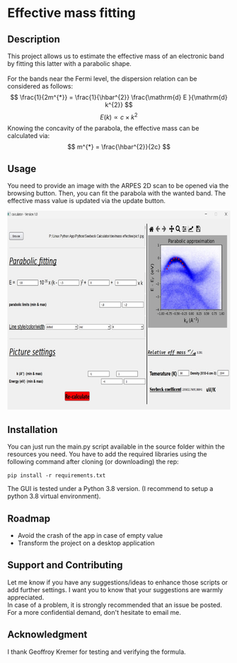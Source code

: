 # Effective mass fitting


## Description
This project allows us to estimate the effective mass of an electronic band by fitting this latter with a parabolic shape.
<br>  
For the bands near the Fermi level, the dispersion relation can be considered as follows:
$$ \frac{1}{2m^{*}} = \frac{1}{\hbar^{2}} \frac{\mathrm{d} E }{\mathrm{d} k^{2}}  $$
<span style="white-space: pre-line"></span>
$$E(k) \propto c\times k^{2} $$</span>
Knowing the concavity of the parabola, the effective mass can be calculated via: 
</span>
$$ m^{*} = \frac{\hbar^{2}}{2c} $$

## Usage
You need to provide an image with the ARPES 2D scan to be opened via the browsing button. Then, you can fit the parabola with the wanted band. The effective mass value is updated via the update button.

<img src="screenshot_app.png"
     alt="gui" width="600" height="450"
      style="float: center"/>


## Installation
You can just run the main.py script available in the source folder within the resources you need. You have to add the required libraries using the following command after cloning (or downloading) the rep:
```console
pip install -r requirements.txt
```
The GUI is tested under a Python 3.8 version. (I recommend to setup a python 3.8 virtual environment).

## Roadmap
 <ul>
  <li>Avoid the crash of the app in case of empty value</li>
  <li>Transform the project on a desktop application</li>
</ul> 

## Support and Contributing
Let me know if you have any suggestions/ideas to enhance those scripts or add further settings. I want you to know that your suggestions are warmly appreciated.
<br>
In case of a problem, it is strongly recommended that an issue be posted. For a more confidential demand, don't hesitate to email me.

## Acknowledgment
I thank Geoffroy Kremer for testing and verifying the formula.  




